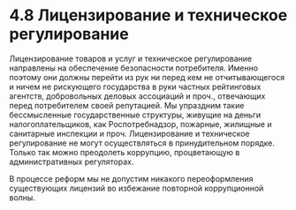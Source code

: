 # 4.8 Лицензирование и техническое регулирование

Лицензирование товаров и услуг и техническое регулирование направлены на обеспечение безопасности потребителя. Именно поэтому они должны перейти из рук ни перед кем не отчитывающегося и ничем не рискующего государства в руки частных рейтинговых агентств, добровольных деловых ассоциаций и проч., отвечающих перед потребителем своей репутацией. Мы упраздним такие бессмысленные государственные структуры, живущие на деньги налогоплательщиков, как Роспотребнадзор, пожарные, жилищные и санитарные инспекции и проч. Лицензирование и техническое регулирование не могут осуществляться в принудительном порядке. Только так можно преодолеть коррупцию, процветающую в административных регуляторах. 

В процессе реформ мы не допустим никакого переоформления существующих лицензий во избежание повторной коррупционной волны.

